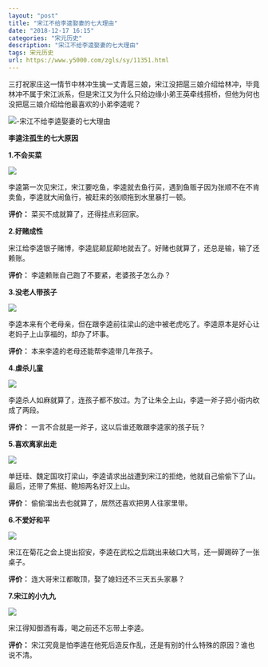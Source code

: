 ```yaml
---
layout: "post"
title: "宋江不给李逵娶妻的七大理由"
date: "2018-12-17 16:15"
categories: "宋元历史"
description: "宋江不给李逵娶妻的七大理由"
tags: 宋元历史
url: https://www.y5000.com/zgls/sy/11351.html
---
```






三打祝家庄这一情节中林冲生擒一丈青扈三娘，宋江没把扈三娘介绍给林冲，毕竟林冲不属于宋江派系，但是宋江又为什么只给边缘小弟王英牵线搭桥，但他为何也没把扈三娘介绍给他最喜欢的小弟李逵呢？

![-宋江不给李逵娶妻的七大理由](/uploads/allimg/170118/6-1F11Q64Q4Q2.JPG)

**李逵注孤生的七大原因**

**1.不会买菜**

![](https://img.y5000.com/uploads/allimg/170118/1A10462K-0.jpg)

李逵第一次见宋江，宋江要吃鱼，李逵就去鱼行买，遇到鱼贩子因为张顺不在不肯卖鱼，李逵就大闹鱼行，被赶来的张顺拖到水里暴打一顿。

**评价：** 菜买不成就算了，还得挂点彩回家。

**2.好赌成性**

宋江给李逵银子赌博，李逵屁颠屁颠地就去了。好赌也就算了，还总是输，输了还赖账。

**评价：** 李逵赖账自己跑了不要紧，老婆孩子怎么办？

**3.没老人带孩子**

![](https://img.y5000.com/uploads/allimg/170118/1A10460B-1.jpg)

李逵本来有个老母亲，但在跟李逵前往梁山的途中被老虎吃了。李逵原本是好心让老妈子上山享福的，却办了坏事。

**评价：** 本来李逵的老母还能帮李逵带几年孩子。

**4.虐杀儿童**

![](https://img.y5000.com/uploads/allimg/170118/1A10433I-2.jpg)

李逵杀人如麻就算了，连孩子都不放过。为了让朱仝上山，李逵一斧子把小衙内砍成了两段。

**评价：** 一言不合就是一斧子，这以后谁还敢跟李逵家的孩子玩？

**5.喜欢离家出走**

![](https://img.y5000.com/uploads/allimg/170118/1A104G45-3.jpg)

单廷珪、魏定国攻打梁山，李逵请求出战遭到宋江的拒绝，他就自己偷偷下了山。最后，还带了焦挺、鲍旭两名好汉上山。

**评价：** 偷偷溜出去也就算了，居然还喜欢把男人往家里带。

**6.不爱好和平**

![](https://img.y5000.com/uploads/allimg/170118/1A104D96-4.jpg)

宋江在菊花之会上提出招安，李逵在武松之后跳出来破口大骂，还一脚踢碎了一张桌子。

**评价：** 连大哥宋江都敢顶，娶了媳妇还不三天五头家暴？

**7.宋江的小九九**

![](https://img.y5000.com/uploads/allimg/170118/1A1045247-5.jpg)

宋江得知御酒有毒，喝之前还不忘带上李逵。

**评价：** 宋江究竟是怕李逵在他死后造反作乱，还是有别的什么特殊的原因？谁也说不清。
